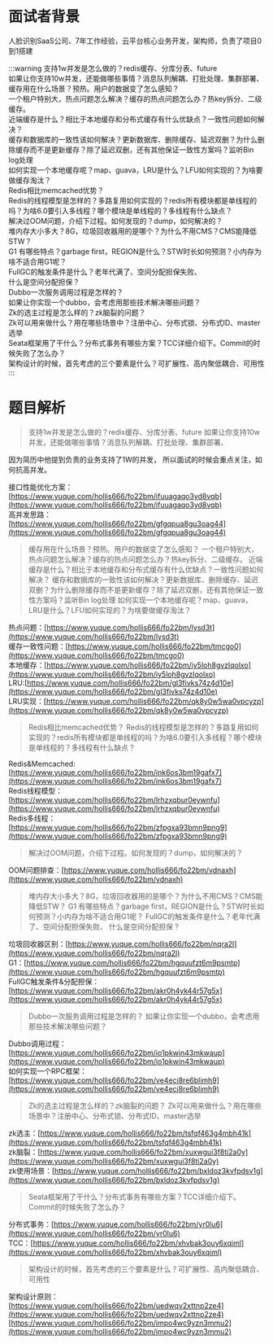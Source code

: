 # 面试者背景

人脸识别SaaS公司、7年工作经验，云平台核心业务开发，架构师，负责了项目0到1搭建

:::warning
支持1w并发是怎么做的？redis缓存、分库分表、future<br />如果让你支持10w并发，还能做哪些事情？消息队列解耦、打批处理、集群部署、<br />缓存用在什么场景？预热。用户的数据变了怎么感知？<br />一个租户特别大，热点问题怎么解决？缓存的热点问题怎么办？热key拆分、二级缓存。<br />近端缓存是什么？相比于本地缓存和分布式缓存有什么优缺点？一致性问题如何解决？<br />缓存和数据库的一致性该如何解决？更新数据库、删除缓存、延迟双删？为什么删除缓存而不是更新缓存？除了延迟双删，还有其他保证一致性方案吗？监听Bin log处理<br />如何实现一个本地缓存呢？map、guava，LRU是什么？LFU如何实现的？为啥要做缓存淘汰？<br />Redis相比memcached优势？<br />Redis的线程模型是怎样的？多路复用如何实现的？redis所有模块都是单线程的吗？为啥6.0要引入多线程？哪个模块是单线程的？多线程有什么缺点？<br />解决过OOM问题，介绍下过程。如何发现的？dump，如何解决的？<br />堆内存大小多大？8G，垃圾回收器用的是哪个？为什么不用CMS？CMS能降低STW？<br />G1 有哪些特点？garbage first，REGION是什么？STW时长如何预测？小内存为啥不适合用G1呢？<br />FullGC的触发条件是什么？老年代满了、空间分配担保失败、<br />什么是空间分配担保？<br />Dubbo一次服务调用过程是怎样的？<br />如果让你实现一个dubbo，会考虑用那些技术解决哪些问题？<br />Zk的选主过程是怎么样的？zk脑裂的问题？<br />Zk可以用来做什么？用在哪些场景中？注册中心、分布式锁、分布式ID、master选举<br />Seata框架用了干什么？分布式事务有哪些方案？TCC详细介绍下。Commit的时候失败了怎么办？<br />架构设计的时候，首先考虑的三个要素是什么？可扩展性、高内聚低耦合、可用性
:::
# 题目解析

> 支持1w并发是怎么做的？redis缓存、分库分表、future
> 如果让你支持10w并发，还能做哪些事情？消息队列解耦、打批处理、集群部署、


因为简历中他提到负责的业务支持了1W的并发， 所以面试的时候会重点关注，如何抗高并发。

接口性能优化方案：[https://www.yuque.com/hollis666/fo22bm/ifuuagaqo3yd8vqb](https://www.yuque.com/hollis666/fo22bm/ifuuagaqo3yd8vqb)<br />高并发思路：[https://www.yuque.com/hollis666/fo22bm/gfgqpua8gu3oag44](https://www.yuque.com/hollis666/fo22bm/gfgqpua8gu3oag44)

> 缓存用在什么场景？预热。用户的数据变了怎么感知？
> 一个租户特别大，热点问题怎么解决？缓存的热点问题怎么办？热key拆分、二级缓存。
> 近端缓存是什么？相比于本地缓存和分布式缓存有什么优缺点？一致性问题如何解决？
> 缓存和数据库的一致性该如何解决？更新数据库、删除缓存、延迟双删？为什么删除缓存而不是更新缓存？除了延迟双删，还有其他保证一致性方案吗？监听Bin log处理
> 如何实现一个本地缓存呢？map、guava，LRU是什么？LFU如何实现的？为啥要做缓存淘汰？


热点问题：[https://www.yuque.com/hollis666/fo22bm/lysd3t](https://www.yuque.com/hollis666/fo22bm/lysd3t)<br />缓存一致性问题：[https://www.yuque.com/hollis666/fo22bm/tmcgo0](https://www.yuque.com/hollis666/fo22bm/tmcgo0)<br />本地缓存：[https://www.yuque.com/hollis666/fo22bm/iy5loh8gvzlqolxo](https://www.yuque.com/hollis666/fo22bm/iy5loh8gvzlqolxo)<br />LRU:[https://www.yuque.com/hollis666/fo22bm/gl3fivks74z4d10e](https://www.yuque.com/hollis666/fo22bm/gl3fivks74z4d10e)<br />LRU实现：[https://www.yuque.com/hollis666/fo22bm/qk8y0w5wa0vpcyzp](https://www.yuque.com/hollis666/fo22bm/qk8y0w5wa0vpcyzp)


> Redis相比memcached优势？
> Redis的线程模型是怎样的？多路复用如何实现的？redis所有模块都是单线程的吗？为啥6.0要引入多线程？哪个模块是单线程的？多线程有什么缺点？


Redis&Memcached:[https://www.yuque.com/hollis666/fo22bm/ink6os3bm19gafx7](https://www.yuque.com/hollis666/fo22bm/ink6os3bm19gafx7)<br />Redis线程模型：[https://www.yuque.com/hollis666/fo22bm/lrhzxqbur0eywnfu](https://www.yuque.com/hollis666/fo22bm/lrhzxqbur0eywnfu)<br />Redis多线程：[https://www.yuque.com/hollis666/fo22bm/zfpgxa93bmn9png9](https://www.yuque.com/hollis666/fo22bm/zfpgxa93bmn9png9)

> 解决过OOM问题，介绍下过程。如何发现的？dump，如何解决的？


OOM问题排查：[https://www.yuque.com/hollis666/fo22bm/vdnaxh](https://www.yuque.com/hollis666/fo22bm/vdnaxh)

> 堆内存大小多大？8G，垃圾回收器用的是哪个？为什么不用CMS？CMS能降低STW？
> G1 有哪些特点？garbage first，REGION是什么？STW时长如何预测？小内存为啥不适合用G1呢？
> FullGC的触发条件是什么？老年代满了、空间分配担保失败、
> 什么是空间分配担保？


垃圾回收器区别：[https://www.yuque.com/hollis666/fo22bm/nqra2l](https://www.yuque.com/hollis666/fo22bm/nqra2l)<br />G1：[https://www.yuque.com/hollis666/fo22bm/hgquufzt6m9psmtp](https://www.yuque.com/hollis666/fo22bm/hgquufzt6m9psmtp)<br />FullGC触发条件&分配担保：[https://www.yuque.com/hollis666/fo22bm/akr0h4yk44r57g5x](https://www.yuque.com/hollis666/fo22bm/akr0h4yk44r57g5x)

> Dubbo一次服务调用过程是怎样的？
> 如果让你实现一个dubbo，会考虑用那些技术解决哪些问题？


Dubbo调用过程：[https://www.yuque.com/hollis666/fo22bm/io1pkwin43mkwaup](https://www.yuque.com/hollis666/fo22bm/io1pkwin43mkwaup)<br />如何实现一个RPC框架：[https://www.yuque.com/hollis666/fo22bm/ve4eci8re6blimh9](https://www.yuque.com/hollis666/fo22bm/ve4eci8re6blimh9)

> Zk的选主过程是怎么样的？zk脑裂的问题？
> Zk可以用来做什么？用在哪些场景中？注册中心、分布式锁、分布式ID、master选举


zk选主：[https://www.yuque.com/hollis666/fo22bm/tsfqf463g4mbh41k](https://www.yuque.com/hollis666/fo22bm/tsfqf463g4mbh41k)<br />zk脑裂：[https://www.yuque.com/hollis666/fo22bm/xuxwgui3f8ti2a0y](https://www.yuque.com/hollis666/fo22bm/xuxwgui3f8ti2a0y)<br />zk使用场景：[https://www.yuque.com/hollis666/fo22bm/bxldoz3kvfpdsv1g](https://www.yuque.com/hollis666/fo22bm/bxldoz3kvfpdsv1g)

> Seata框架用了干什么？分布式事务有哪些方案？TCC详细介绍下。Commit的时候失败了怎么办？


分布式事务：[https://www.yuque.com/hollis666/fo22bm/yr0lu6](https://www.yuque.com/hollis666/fo22bm/yr0lu6)<br />TCC：[https://www.yuque.com/hollis666/fo22bm/xhvbak3ouy6xqiml](https://www.yuque.com/hollis666/fo22bm/xhvbak3ouy6xqiml)

> 架构设计的时候，首先考虑的三个要素是什么？可扩展性、高内聚低耦合、可用性


架构设计原则：[https://www.yuque.com/hollis666/fo22bm/uedwqv2xttnp2ze4](https://www.yuque.com/hollis666/fo22bm/uedwqv2xttnp2ze4)<br />[https://www.yuque.com/hollis666/fo22bm/impo4wc9yzn3mmu2](https://www.yuque.com/hollis666/fo22bm/impo4wc9yzn3mmu2)
